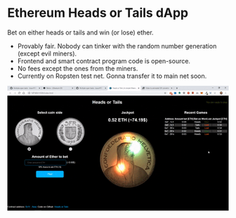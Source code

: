 # Ethereum Heads or Tails dApp
Bet on either heads or tails and win (or lose) ether.
* Provably fair. Nobody can tinker with the random number generation (except evil miners).
* Frontend and smart contract program code is open-source.
* No fees except the ones from the miners.
* Currently on Ropsten test net. Gonna transfer it to main net soon.

<a href="https://www.youtube.com/watch?v=TYXS2O75v-4">![How to use](img/dapp-frontend.gif)</a>
